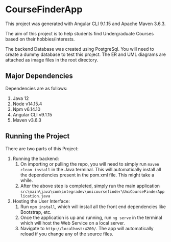 # CourseFinderApp

This project was generated with Angular CLI 9.1.15 and Apache Maven 3.6.3.

The aim of this project is to help students find Undergraduate Courses based on their hobbies/interests.

The backend Database was created using PostgreSql. You will need to create a dummy database to test this project.
The ER and UML diagrams are attached as image files in the root directory.

## Major Dependencies

Dependencies are as follows:

1. Java 12
1. Node v14.15.4
1. Npm v6.14.10
1. Angular CLI v9.1.15
1. Maven v3.6.3

## Running the Project

There are two parts of this Project:

1. Running the backend:
    1. On importing or pulling the repo, you will need to simply run `maven clean install` in the Java terminal. 
    This will automatically install all the dependencies present in the pom.xml file. This might take a while.
    1. After the above step is completed, simply run the main application `src\main\java\com\integradev\unicoursefinder\UniCourseFinderApplication.java`
1. Hosting the User Interface:
    1. Run `npm install`, which will install all the front end dependencies like Bootstrap, etc.
    1. Once the application is up and running, run `ng serve` in the terminal which will host the Web Service on a local server.
    1. Navigate to `http://localhost:4200/`. The app will automatically reload if you change any of the source files.

